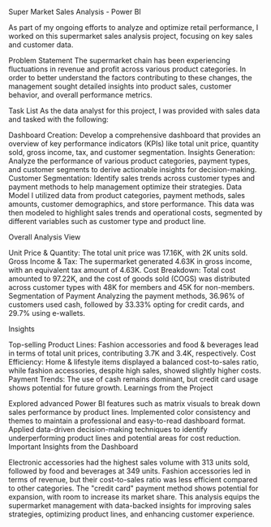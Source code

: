 Super Market Sales Analysis - Power BI

As part of my ongoing efforts to analyze and optimize retail performance, I worked on this supermarket sales analysis project, focusing on key sales and customer data.

Problem Statement
The supermarket chain has been experiencing fluctuations in revenue and profit across various product categories. In order to better understand the factors contributing to these changes, the management sought detailed insights into product sales, customer behavior, and overall performance metrics.

Task List
As the data analyst for this project, I was provided with sales data and tasked with the following:

Dashboard Creation: Develop a comprehensive dashboard that provides an overview of key performance indicators (KPIs) like total unit price, quantity sold, gross income, tax, and customer segmentation.
Insights Generation: Analyze the performance of various product categories, payment types, and customer segments to derive actionable insights for decision-making.
Customer Segmentation: Identify sales trends across customer types and payment methods to help management optimize their strategies.
Data Model
I utilized data from product categories, payment methods, sales amounts, customer demographics, and store performance. This data was then modeled to highlight sales trends and operational costs, segmented by different variables such as customer type and product line.

Overall Analysis View

Unit Price & Quantity: The total unit price was 17.16K, with 2K units sold.
Gross Income & Tax: The supermarket generated 4.63K in gross income, with an equivalent tax amount of 4.63K.
Cost Breakdown: Total cost amounted to 97.22K, and the cost of goods sold (COGS) was distributed across customer types with 48K for members and 45K for non-members.
Segmentation of Payment
Analyzing the payment methods, 36.96% of customers used cash, followed by 33.33% opting for credit cards, and 29.7% using e-wallets.

Insights

Top-selling Product Lines: Fashion accessories and food & beverages lead in terms of total unit prices, contributing 3.7K and 3.4K, respectively.
Cost Efficiency: Home & lifestyle items displayed a balanced cost-to-sales ratio, while fashion accessories, despite high sales, showed slightly higher costs.
Payment Trends: The use of cash remains dominant, but credit card usage shows potential for future growth.
Learnings from the Project

Explored advanced Power BI features such as matrix visuals to break down sales performance by product lines.
Implemented color consistency and themes to maintain a professional and easy-to-read dashboard format.
Applied data-driven decision-making techniques to identify underperforming product lines and potential areas for cost reduction.
Important Insights from the Dashboard

Electronic accessories had the highest sales volume with 313 units sold, followed by food and beverages at 349 units.
Fashion accessories led in terms of revenue, but their cost-to-sales ratio was less efficient compared to other categories.
The "credit card" payment method shows potential for expansion, with room to increase its market share.
This analysis equips the supermarket management with data-backed insights for improving sales strategies, optimizing product lines, and enhancing customer experience.
